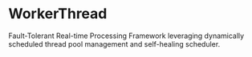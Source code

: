 # WorkerThread
Fault-Tolerant Real-time Processing Framework leveraging dynamically scheduled thread pool management and self-healing scheduler.
